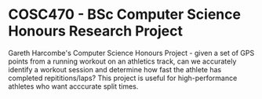 # COSC470 - BSc Computer Science Honours Research Project

Gareth Harcombe's Computer Science Honours Project - given a set of GPS points from a running workout on an athletics track, can we accurately identify a workout session and determine how fast the athlete has completed repititions/laps? This project is useful for high-performance athletes who want acccurate split times.
